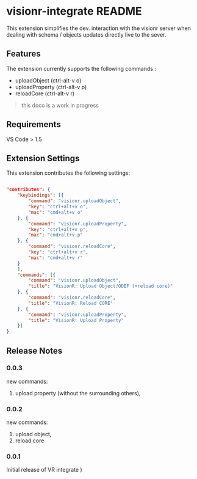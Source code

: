 # visionr-integrate README

This extension simplifies the dev. interaction with the visionr server when dealing with schema / objects updates directly live to the sever. 

## Features

The extension currently supports the following commands : 

* uploadObject (ctrl-alt-v o)
* uploadProperty (ctrl-alt-v p)
* reloadCore (ctrl-alt-v r)

> this doco is a work in progress

## Requirements

VS Code > 1.5

## Extension Settings

This extension contributes the following settings:

```json

"contributes": {
    "keybindings": [{
        "command": "visionr.uploadObject",
        "key": "ctrl+alt+v o",
        "mac": "cmd+alt+v o"
    }, {
        "command": "visionr.uploadProperty",
        "key": "ctrl+alt+v p",
        "mac": "cmd+alt+v p"
    }, {
        "command": "visionr.reloadCore",
        "key": "ctrl+alt+v r",
        "mac": "cmd+alt+v r"
    }
    ],
    "commands": [{
        "command": "visionr.uploadObject",
        "title": "VisionR: Upload Object/ODEF (+reload core)"
    }, {
        "command": "visionr.reloadCore",
        "title": "VisionR: Reload CORE"
    }, {
        "command": "visionr.uploadProperty",
        "title": "VisionR: Upload Property"
    }]
}

```

## Release Notes

### 0.0.3

new commands:

1. upload property (without the surrounding others), 

### 0.0.2

new commands: 

1. upload object,
2. reload core

### 0.0.1

Initial release of VR integrate
)
